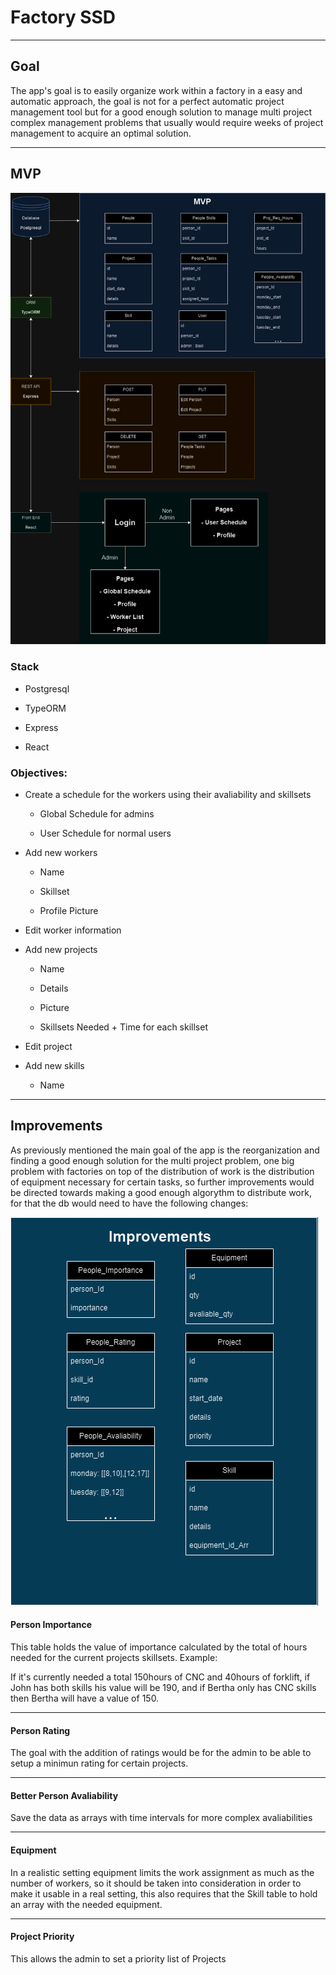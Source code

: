 # Factory SSD

---

## Goal

The app's goal is to easily organize work within a factory in a easy and automatic approach, the goal is not for a perfect automatic project management tool but for a good enough solution to manage multi project complex management problems that usually would require weeks of project management to acquire an optimal solution.

---

## MVP

![](readImgs/struc.png)

### Stack

- Postgresql

- TypeORM

- Express

- React

### Objectives:

- Create a schedule for the workers using their avaliability and skillsets
  
  - Global Schedule for admins
  
  - User Schedule for normal users

- Add new workers 
  
  - Name
  
  - Skillset
  
  - Profile Picture

- Edit worker information

- Add new projects
  
  - Name
  
  - Details
  
  - Picture
  
  - Skillsets Needed + Time for each skillset

- Edit project

- Add new skills
  
  - Name

---

## Improvements

As previously mentioned the main goal of the app is the reorganization and finding a good enough solution for the multi project problem, one big problem with factories on top of the distribution of work is the distribution of equipment necessary for certain tasks, so further improvements would be directed towards making a good enough algorythm to distribute work, for that the db would need to have the following changes:

![](readImgs/improvements.png)

#### Person Importance

This table holds the value of importance calculated by the total of hours needed for the current projects skillsets. Example:

If it's currently needed a total 150hours of CNC and 40hours of forklift, if John has both skills his value will be 190, and if Bertha only has CNC skills then Bertha will have a value of 150.

---

#### Person Rating

The goal with the addition of ratings would be for the admin to be able to setup a minimun rating for certain projects. 

---

#### Better Person Avaliability

Save the data as arrays with time intervals for more complex avaliabilities

---

#### Equipment

In a realistic setting equipment limits the work assignment as much as the number of workers, so it should be taken into consideration in order to make it usable in a real setting, this also requires that the Skill table to hold an array with the needed equipment. 

---

#### Project Priority

This allows the admin to set a priority list of Projects